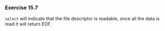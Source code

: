 ### Exercise 15.7

`select` will indicate that the file descriptor is readable, once all the data is read it will return EOF.
